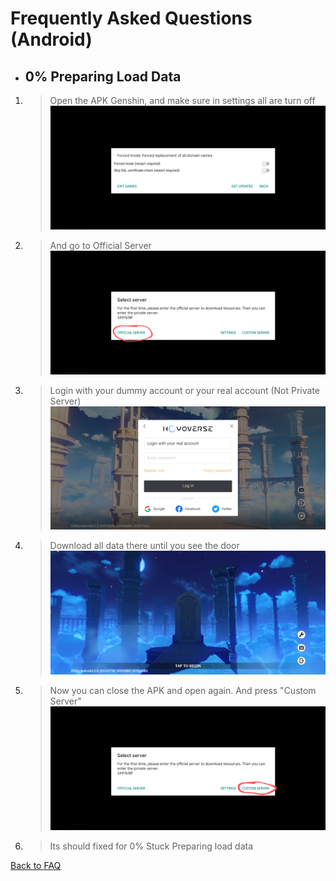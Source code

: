 # Frequently Asked Questions (Android)

- ## 0% Preparing Load Data

1. > Open the APK Genshin, and make sure in settings all are turn off\
![Settings][Settings]
2. > And go to Official Server\
![Go To Official Server][Go_To_Official_Server]
3. > Login with your dummy account or your real account (Not Private Server)
![Login Page][Login_Page]
4. > Download all data there until you see the door\
![After Download Package][After Download]
5. > Now you can close the APK and open again. And press "Custom Server"\
![Go to Custom Server][Go To Custom Server]
6. > Its should fixed for 0% Stuck Preparing load data

[Settings]: /YuukiPS/src/img/Android/Original%20Package%20Version/Settings.png
[Go_To_Official_Server]: /YuukiPS/src/img/Android/Original%20Package%20Version/Go_To_Official_Server.png
[Login_Page]: /YuukiPS/src/img/Android/Original%20Package%20Version/Login_Page.png
[After Download]: /YuukiPS/src/img/Android/Clone%20Version/Genshin_Impact_Door_After_Loading.png
[Go To Custom Server]: /YuukiPS/src/img/Android/Original%20Package%20Version/Go_To_Custom_Server.png

[Back to FAQ](/YuukiPS/docs/FAQ/Android/README.MD)
